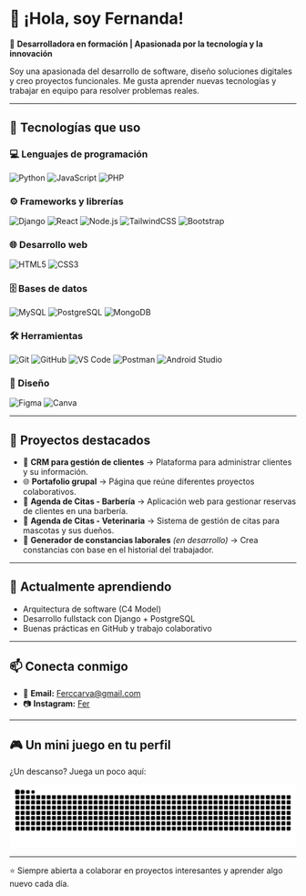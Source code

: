 # 👋 ¡Hola, soy Fernanda!

🎯 **Desarrolladora en formación | Apasionada por la tecnología y la innovación**  

Soy una apasionada del desarrollo de software, diseño soluciones digitales y creo proyectos funcionales. Me gusta aprender nuevas tecnologías y trabajar en equipo para resolver problemas reales.

---                                                                                                                                                              
## 🚀 Tecnologías que uso

### 💻 Lenguajes de programación
![Python](https://img.shields.io/badge/Python-3776AB?style=for-the-badge&logo=python&logoColor=white)
![JavaScript](https://img.shields.io/badge/JavaScript-F7DF1E?style=for-the-badge&logo=javascript&logoColor=black)
![PHP](https://img.shields.io/badge/PHP-777BB4?style=for-the-badge&logo=php&logoColor=white)

### ⚙️ Frameworks y librerías
![Django](https://img.shields.io/badge/Django-092E20?style=for-the-badge&logo=django&logoColor=white)
![React](https://img.shields.io/badge/React-20232A?style=for-the-badge&logo=react&logoColor=61DAFB)
![Node.js](https://img.shields.io/badge/Node.js-339933?style=for-the-badge&logo=node.js&logoColor=white)
![TailwindCSS](https://img.shields.io/badge/TailwindCSS-06B6D4?style=for-the-badge&logo=tailwindcss&logoColor=white)
![Bootstrap](https://img.shields.io/badge/Bootstrap-7952B3?style=for-the-badge&logo=bootstrap&logoColor=white)

### 🌐 Desarrollo web
![HTML5](https://img.shields.io/badge/HTML5-E34F26?style=for-the-badge&logo=html5&logoColor=white)
![CSS3](https://img.shields.io/badge/CSS3-1572B6?style=for-the-badge&logo=css3&logoColor=white)

### 🗄️ Bases de datos
![MySQL](https://img.shields.io/badge/MySQL-4479A1?style=for-the-badge&logo=mysql&logoColor=white)
![PostgreSQL](https://img.shields.io/badge/PostgreSQL-316192?style=for-the-badge&logo=postgresql&logoColor=white)
![MongoDB](https://img.shields.io/badge/MongoDB-4EA94B?style=for-the-badge&logo=mongodb&logoColor=white)

### 🛠️ Herramientas
![Git](https://img.shields.io/badge/Git-F05032?style=for-the-badge&logo=git&logoColor=white)
![GitHub](https://img.shields.io/badge/GitHub-181717?style=for-the-badge&logo=github&logoColor=white)
![VS Code](https://img.shields.io/badge/VS%20Code-0078D4?style=for-the-badge&logo=visual-studio-code&logoColor=white)
![Postman](https://img.shields.io/badge/Postman-FF6C37?style=for-the-badge&logo=postman&logoColor=white)
![Android Studio](https://img.shields.io/badge/Android%20Studio-3DDC84?style=for-the-badge&logo=android-studio&logoColor=white)

### 🎨 Diseño
![Figma](https://img.shields.io/badge/Figma-F24E1E?style=for-the-badge&logo=figma&logoColor=white)
![Canva](https://img.shields.io/badge/Canva-00C4CC?style=for-the-badge&logo=canva&logoColor=white)
                 
---

## 📌 Proyectos destacados
- 🧾 **CRM para gestión de clientes** → Plataforma para administrar clientes y su información.  
- 🌐 **Portafolio grupal** → Página que reúne diferentes proyectos colaborativos.  
- 💈 **Agenda de Citas - Barbería** → Aplicación web para gestionar reservas de clientes en una barbería.  
- 🐾 **Agenda de Citas - Veterinaria** → Sistema de gestión de citas para mascotas y sus dueños.  
- 📜 **Generador de constancias laborales** *(en desarrollo)* → Crea constancias con base en el historial del trabajador.  

---

## 🌱 Actualmente aprendiendo
- Arquitectura de software (C4 Model)  
- Desarrollo fullstack con Django + PostgreSQL  
- Buenas prácticas en GitHub y trabajo colaborativo  

---

## 📫 Conecta conmigo
- 📧 **Email:** Ferccarva@gmail.com  
- 📷 **Instagram:** [Fer](https://www.instagram.com/m4d4.h?igsh=MWJyaWN1aDhmbGlnaQ==)  

---

## 🎮 Un mini juego en tu perfil
¿Un descanso? Juega un poco aquí:  

![Snake animation](https://github.com/Fer-ai17/Fer-ai17/blob/output/github-contribution-grid-snake.svg)

---

⭐ Siempre abierta a colaborar en proyectos interesantes y aprender algo nuevo cada día.

